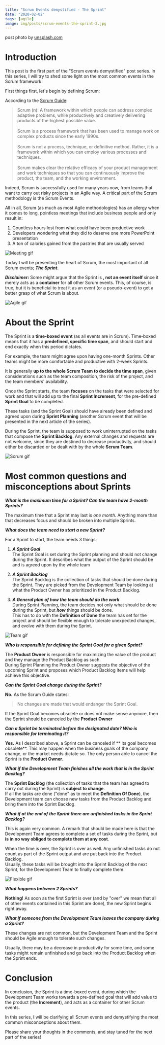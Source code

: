 ```yaml
---
title: "Scrum Events demystified - The Sprint"
date: "2020-02-02"
tags: [agile]
image: img/posts/scrum-events-the-sprint-2.jpg
---
```


post photo by [unsplash.com](https://unsplash.com/)

# Introduction

This post is the first part of the "Scrum events demystified" post series.
In this series, I will try to shed some light on the most common events in the Scrum framework.

First things first, let's begin by defining Scrum:

According to the [Scrum Guide](https://www.scrum.org/resources/scrum-guide):

> Scrum (n): A framework within which people can address complex adaptive problems, while
  productively and creatively delivering products of the highest possible value.<br/><br/>
  Scrum is a process framework that has been used to manage work on complex products since the early 1990s.<br/><br/>Scrum is not a process, technique, or definitive method. Rather, it is a
  framework within which you can employ various processes and techniques. <br/><br/>Scrum makes clear the relative efficacy of your product management and work techniques so that you can continuously improve the product, the team, and the working environment.

Indeed, Scrum is successfully used for many years now, from teams that want to carry out risky projects in an Agile way.
 A critical part of the Scrum methodology is the Scrum Events. 
 
 All in all, Scrum (as much as most Agile methodologies) has an 
 allergy when it comes to long, pointless meetings that include 
 business people and only result in:
 
 1. Countless hours lost from what could have been productive work
 2. Developers wondering what they did to deserve one more PowerPoint presentation
 3. A ton of calories gained from the pastries that are usually served
 

![Meeting gif](https://media.giphy.com/media/3o6MbiSDt6PKFUyrlK/giphy.gif "Meeting gif")


Today I will be presenting the heart of 
Scrum, the most important of all Scrum events; ***The Sprint***.


***Disclaimer:*** Some might argue that the Sprint is **, not
 an event itself** since it merely acts as a **container** for all other 
 Scrum events. This, of course, is true, but it is beneficial to treat it as an event (or a pseudo-event) to get a better grasp of what Scrum is about. 
 
![Agile gif](https://media.giphy.com/media/xT1XGOGdyDrL2BTfxK/giphy.gif "Agile gif")


# About the Sprint

The Sprint is a **time-boxed event** (as all events are in Scrum). 
Time-boxed means that it has a **predefined, specific time span**, 
and should start and end exactly when this period dictates. <br/>

For example, the team might agree upon having one-month Sprints. 
Other teams might be more comfortable and productive with 2-week Sprints.<br/>

It is generally **up to the whole Scrum Team to decide the time span**, 
given considerations such as the team composition, the risk of the project, 
and the team members' availability.

Once the Sprint starts, the team **focuses** on the tasks that were selected 
for work and that will add up to the final **Sprint Increment**, for the 
pre-defined **Sprint Goal** to be completed.

These tasks (and the Sprint Goal) should have already been defined and agreed upon
during **Sprint Planning** (another Scrum event that will be presented in the next article
of the series).

During the Sprint, the team is supposed to work uninterrupted on the tasks that
compose the **Sprint Backlog**. Any external changes and requests are not welcome, since
they are destined to decrease productivity, and should either be discarded or be dealt with
by the whole **Scrum Team**.

![Scrum gif](https://www.go2group.com/wp-content/uploads/2019/09/Meme-1.gif "Scrum gif")


# Most common questions and misconceptions about Sprints

***What is the maximum time for a Sprint? Can the team have 2-month Sprints?***

The maximum time that a Sprint may last is *one month*. Anything more 
than that decreases focus and should be broken into multiple Sprints.


***What does the team need to start a new Sprint?***

For a Sprint to start, the team needs 3 things:

1. ***A Sprint Goal***<br/>
   The Sprint Goal is set during the Sprint planning and should not change during the Sprint. It describes what the output of the Sprint 
   should be and is agreed upon by the whole team
   
2. ***A Sprint Backlog***<br/>
The Sprint Backlog is the collection of tasks that should be done during the Sprint. They are picked from the Development 
   Team by looking at what the Product Owner has prioritized in the Product Backlog.
   
3. ***A General plan of how the team should do the work***<br/>
During Sprint Planning, the team decides not only what should 
   be done during the Sprint, but ***how*** things should be done.<br/> 
   This has to do with the **Definition of Done** the team has set for 
   the project and should be flexible enough to tolerate unexpected changes, 
   and evolve with them during the Sprint.

![Team gif](https://media.giphy.com/media/l4EoRqcypxsvGuRk4/giphy.gif "Team gif")
   
***Who is responsible for defining the Sprint Goal for a given Sprint?***

The **Product Owner** is responsible for maximizing the value of the product 
and they manage the Product Backlog as such. <br/>
During Sprint Planning the 
Product Owner suggests the objective of the upcoming Sprint and proposes 
which Product Backlog Items will help achieve this objective.

***Can the Sprint Goal change during the Sprint?***

**No.** As the Scrum Guide states:

> No changes are made that would endanger the Sprint Goal.

If the Sprint Goal becomes obsolete or does not make sense anymore, 
then the Sprint should be canceled by the **Product Owner**

***Can a Sprint be terminated before the designated date? Who is responsible for terminating it?***

**Yes.** As I described above, a Sprint can be canceled if ** its goal becomes obsolete**. This may happen when the business goals of the company change, 
or the market needs dictate so.
The only person able to cancel the Sprint is the **Product Owner**.

***What if the Development Team finishes all the work that is in the Sprint Backlog?***

The **Sprint Backlog** (the collection of tasks that the team has agreed 
to carry out during the Sprint) is **subject to change**. 
<br/>If all the tasks are done ("done" as to meet the **Definition Of Done**), 
the Development team can choose new tasks from the Product Backlog and 
bring them into the Sprint Backlog.

***What if at the end of the Sprint there are unfinished tasks in the Sprint Backlog?***

This is again very common. A remark that should be made here is that 
the Development Team agrees to complete a set of tasks during the Sprint, 
but **is in no way obliged to complete them at any cost**.<br/> 

When the time is over, the Sprint is over as well. Any unfinished tasks 
do not count as part of the Sprint output and are put back into the Product 
Backlog. <br/>Usually, these tasks will be brought into the Sprint Backlog of the next Sprint, for the Development Team to finally complete them.

![Flexible gif](https://media.giphy.com/media/Rn1nEzE4BTdC0/giphy.gif "Flexible gif")


***What happens between 2 Sprints?***

**Nothing!** As soon as the first Sprint is over (and by "over" we mean that all of other 
events contained in this Sprint are done), the new Sprint begins right away.

***What if someone from the Development Team leaves the company during a Sprint?***

These changes are not common, but the Development Team and the Sprint should be 
Agile enough to tolerate such changes. <br/> 

Usually, there may be a decrease in productivity for some time, and some tasks might remain unfinished and go back into the Product Backlog when the Sprint ends.

# Conclusion
In conclusion, the Sprint is a time-boxed event, during which the Development Team
works towards a pre-defined goal that will add value to the product (the **Increment**), and acts as a container for other 
Scrum events.

In this series, I will be clarifying all Scrum 
events and demystifying the most common misconceptions about them.

Please share your thoughts in the comments, and stay tuned for the 
next part of the series!
